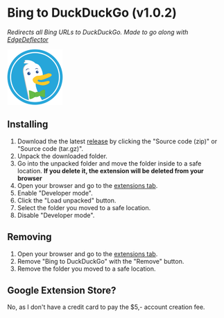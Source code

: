 # Bing to DuckDuckGo (v1.0.2)

_Redirects all Bing URLs to DuckDuckGo. Made to go along with [EdgeDeflector](https://github.com/da2x/EdgeDeflector)_

[![logo](./icon-128x.png)](https://github.com/luximus-hunter/bing-to-ddg/releases/latest)

## Installing

1. Download the the latest [release](https://github.com/luximus-hunter/bing-to-ddg/releases/latest) by clicking the "Source code (zip)" or "Source code (tar.gz)".
2. Unpack the downloaded folder.
3. Go into the unpacked folder and move the folder inside to a safe location. **If you delete it, the extension will be deleted from your browser**
4. Open your browser and go to the [extensions tab](chrome://extensions).
5. Enable "Developer mode".
6. Click the "Load unpacked" button.
7. Select the folder you moved to a safe location.
8. Disable "Developer mode".

## Removing

1. Open your browser and go to the [extensions tab](chrome://extensions).
2. Remove "Bing to DuckDuckGo" with the "Remove" button.
3. Remove the folder you moved to a safe location.

## Google Extension Store?

No, as I don't have a credit card to pay the $5,- account creation fee.
